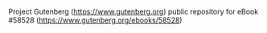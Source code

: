 Project Gutenberg (https://www.gutenberg.org) public repository for
eBook #58528 (https://www.gutenberg.org/ebooks/58528)

